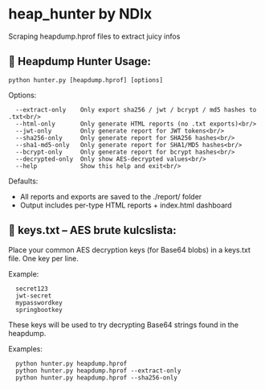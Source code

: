 # heap_hunter by NDIx
Scraping heapdump.hprof files to extract juicy infos

🦅 Heapdump Hunter Usage:
--------------------------
```
python hunter.py [heapdump.hprof] [options]
```

Options:<br/>
```
  --extract-only    Only export sha256 / jwt / bcrypt / md5 hashes to .txt<br/>
  --html-only       Only generate HTML reports (no .txt exports)<br/>
  --jwt-only        Only generate report for JWT tokens<br/>
  --sha256-only     Only generate report for SHA256 hashes<br/>
  --sha1-md5-only   Only generate report for SHA1/MD5 hashes<br/>
  --bcrypt-only     Only generate report for bcrypt hashes<br/>
  --decrypted-only  Only show AES-decrypted values<br/>
  --help            Show this help and exit<br/>
```
Defaults:
  - All reports and exports are saved to the ./report/ folder
  - Output includes per-type HTML reports + index.html dashboard

🔐 keys.txt – AES brute kulcslista:
-----------------------------------
Place your common AES decryption keys (for Base64 blobs) in a keys.txt file.
One key per line.


Example:
```
  secret123
  jwt-secret
  mypasswordkey
  springbootkey
```
These keys will be used to try decrypting Base64 strings found in the heapdump.

Examples:
```
  python hunter.py heapdump.hprof
  python hunter.py heapdump.hprof --extract-only
  python hunter.py heapdump.hprof --sha256-only
```
